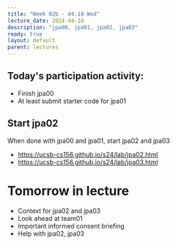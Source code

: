 ```yaml
---
title: "Week 02b - 04.10 Wed"
lecture_date: 2024-04-10
description: "jpa00, jpa01, jpa02, jpa03"
ready: true
layout: default
parent: lectures
---
```



## Today's participation activity:

* Finish jpa00
* At least submit starter code for jpa01


## Start jpa02

When done with jpa00 and jpa01, start jpa02 and jpa03

* <https://ucsb-cs156.github.io/s24/lab/jpa02.html>
* <https://ucsb-cs156.github.io/s24/lab/jpa03.html>

# Tomorrow in lecture

* Context for jpa02 and jpa03
* Look ahead at team01
* Important informed consent briefing
* Help with jpa02, jpa03